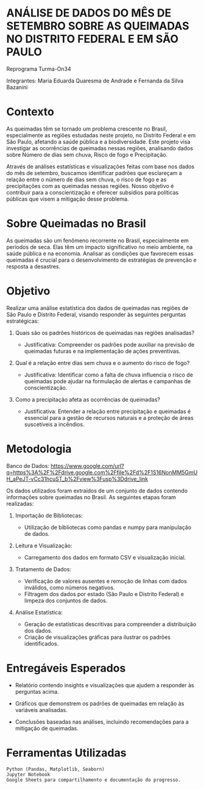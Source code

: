 
# ANÁLISE DE DADOS DO MÊS DE SETEMBRO SOBRE AS QUEIMADAS NO DISTRITO FEDERAL E EM SÃO PAULO

Reprograma Turma-On34

Integrantes: Maria Eduarda Quaresma de Andrade e Fernanda da Silva Bazanini

# Contexto

As queimadas têm se tornado um problema crescente no Brasil, especialmente as regiões estudadas neste projeto, no Distrito Federal e em São Paulo, afetando a saúde pública e a biodiversidade. Este projeto visa investigar as ocorrências de queimadas nessas regiões, analisando dados sobre Número de dias sem chuva, Risco de fogo e Precipitação.

Através de análises estatísticas e visualizações feitas com base nos dados do mês de setembro, buscamos identificar padrões que esclareçam a relação entre o número de dias sem chuva, o risco de fogo e as precipitações com as queimadas nessas regiões. Nosso objetivo é contribuir para a conscientização e oferecer subsídios para políticas públicas que visem a mitigação desse problema.

# Sobre Queimadas no Brasil

As queimadas são um fenômeno recorrente no Brasil, especialmente em períodos de seca. Elas têm um impacto significativo no meio ambiente, na saúde pública e na economia. Analisar as condições que favorecem essas queimadas é crucial para o desenvolvimento de estratégias de prevenção e resposta a desastres.

# Objetivo

Realizar uma análise estatística dos dados de queimadas nas regiões de São Paulo e Distrito Federal, visando responder às seguintes perguntas estratégicas:

1. Quais são os padrões históricos de queimadas nas regiões analisadas?

    * Justificativa: Compreender os padrões pode auxiliar na previsão de queimadas futuras e na implementação de ações preventivas.

2. Qual é a relação entre dias sem chuva e o aumento do risco de fogo?

    * Justificativa: Identificar como a falta de chuva influencia o risco de queimadas pode ajudar na formulação de alertas e campanhas de conscientização.

3. Como a precipitação afeta as ocorrências de queimadas?

    * Justificativa: Entender a relação entre precipitação e queimadas é essencial para a gestão de recursos naturais e a proteção de áreas suscetíveis a incêndios.

# Metodologia

Banco de Dados: https://www.google.com/url?q=https%3A%2F%2Fdrive.google.com%2Ffile%2Fd%2F1S16NonMM5GmUH_aPeJT-vCc31hcuST_b%2Fview%3Fusp%3Ddrive_link

Os dados utilizados foram extraídos de um conjunto de dados contendo informações sobre queimadas no Brasil. As seguintes etapas foram realizadas:

1. Importação de Bibliotecas:

    * Utilização de bibliotecas como pandas e numpy para manipulação de dados.

2. Leitura e Visualização:

    * Carregamento dos dados em formato CSV e visualização inicial.

3. Tratamento de Dados:

    * Verificação de valores ausentes e remoção de linhas com dados inválidos, como números negativos.
    * Filtragem dos dados por estado (São Paulo e Distrito Federal) e limpeza dos conjuntos de dados.

4. Análise Estatística:

    * Geração de estatísticas descritivas para compreender a distribuição dos dados.
    * Criação de visualizações gráficas para ilustrar os padrões identificados.

# Entregáveis Esperados

* Relatório contendo insights e visualizações que ajudem a responder às perguntas acima.

* Gráficos que demonstrem os padrões de queimadas em relação às variáveis analisadas.

* Conclusões baseadas nas análises, incluindo recomendações para a mitigação de queimadas.

# Ferramentas Utilizadas

    Python (Pandas, Matplotlib, Seaborn)
    Jupyter Notebook
    Google Sheets para compartilhamento e documentação do progresso.


